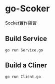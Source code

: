 # go-Scoker
Socket實作練習

## Build Service
    go run Service.go

## Build a Cliner
    go run Client.go
